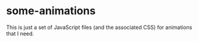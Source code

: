 # some-animations
This is just a set of JavaScript files (and the associated CSS) for animations that I need.
